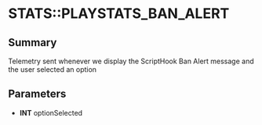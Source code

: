 # STATS::PLAYSTATS_BAN_ALERT

## Summary
Telemetry sent whenever we display the ScriptHook Ban Alert message and the user selected an option

## Parameters
* **INT** optionSelected